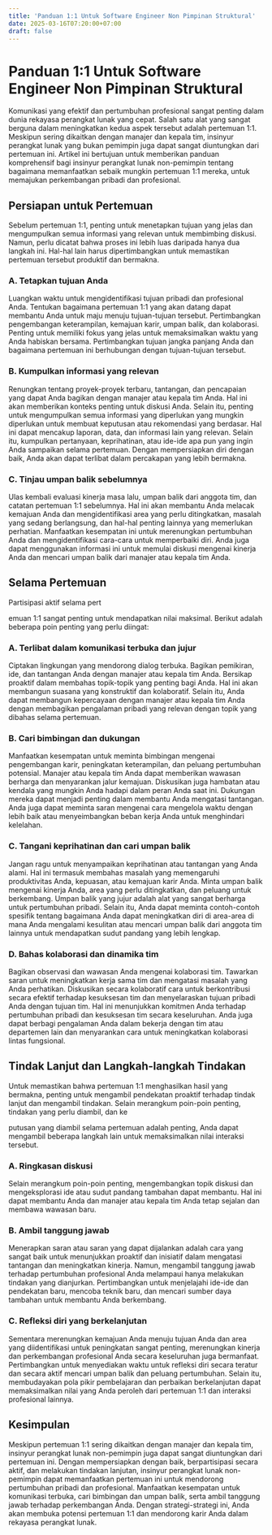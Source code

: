 ```yaml
---
title: 'Panduan 1:1 Untuk Software Engineer Non Pimpinan Struktural'
date: 2025-03-16T07:20:00+07:00
draft: false
---
```


# Panduan 1:1 Untuk Software Engineer Non Pimpinan Struktural

Komunikasi yang efektif dan pertumbuhan profesional sangat penting dalam dunia rekayasa perangkat lunak yang cepat. Salah satu alat yang sangat berguna dalam meningkatkan kedua aspek tersebut adalah pertemuan 1:1. Meskipun sering dikaitkan dengan manajer dan kepala tim, insinyur perangkat lunak yang bukan pemimpin juga dapat sangat diuntungkan dari pertemuan ini. Artikel ini bertujuan untuk memberikan panduan komprehensif bagi insinyur perangkat lunak non-pemimpin tentang bagaimana memanfaatkan sebaik mungkin pertemuan 1:1 mereka, untuk memajukan perkembangan pribadi dan profesional.

## Persiapan untuk Pertemuan

Sebelum pertemuan 1:1, penting untuk menetapkan tujuan yang jelas dan mengumpulkan semua informasi yang relevan untuk membimbing diskusi. Namun, perlu dicatat bahwa proses ini lebih luas daripada hanya dua langkah ini. Hal-hal lain harus dipertimbangkan untuk memastikan pertemuan tersebut produktif dan bermakna.

### A. Tetapkan tujuan Anda

Luangkan waktu untuk mengidentifikasi tujuan pribadi dan profesional Anda. Tentukan bagaimana pertemuan 1:1 yang akan datang dapat membantu Anda untuk maju menuju tujuan-tujuan tersebut. Pertimbangkan pengembangan keterampilan, kemajuan karir, umpan balik, dan kolaborasi. Penting untuk memiliki fokus yang jelas untuk memaksimalkan waktu yang Anda habiskan bersama. Pertimbangkan tujuan jangka panjang Anda dan bagaimana pertemuan ini berhubungan dengan tujuan-tujuan tersebut.

### B. Kumpulkan informasi yang relevan

Renungkan tentang proyek-proyek terbaru, tantangan, dan pencapaian yang dapat Anda bagikan dengan manajer atau kepala tim Anda. Hal ini akan memberikan konteks penting untuk diskusi Anda. Selain itu, penting untuk mengumpulkan semua informasi yang diperlukan yang mungkin diperlukan untuk membuat keputusan atau rekomendasi yang berdasar. Hal ini dapat mencakup laporan, data, dan informasi lain yang relevan. Selain itu, kumpulkan pertanyaan, keprihatinan, atau ide-ide apa pun yang ingin Anda sampaikan selama pertemuan. Dengan mempersiapkan diri dengan baik, Anda akan dapat terlibat dalam percakapan yang lebih bermakna.

### C. Tinjau umpan balik sebelumnya

Ulas kembali evaluasi kinerja masa lalu, umpan balik dari anggota tim, dan catatan pertemuan 1:1 sebelumnya. Hal ini akan membantu Anda melacak kemajuan Anda dan mengidentifikasi area yang perlu ditingkatkan, masalah yang sedang berlangsung, dan hal-hal penting lainnya yang memerlukan perhatian. Manfaatkan kesempatan ini untuk merenungkan pertumbuhan Anda dan mengidentifikasi cara-cara untuk memperbaiki diri. Anda juga dapat menggunakan informasi ini untuk memulai diskusi mengenai kinerja Anda dan mencari umpan balik dari manajer atau kepala tim Anda.

## Selama Pertemuan

Partisipasi aktif selama pert

emuan 1:1 sangat penting untuk mendapatkan nilai maksimal. Berikut adalah beberapa poin penting yang perlu diingat:

### A. Terlibat dalam komunikasi terbuka dan jujur

Ciptakan lingkungan yang mendorong dialog terbuka. Bagikan pemikiran, ide, dan tantangan Anda dengan manajer atau kepala tim Anda. Bersikap proaktif dalam membahas topik-topik yang penting bagi Anda. Hal ini akan membangun suasana yang konstruktif dan kolaboratif. Selain itu, Anda dapat membangun kepercayaan dengan manajer atau kepala tim Anda dengan membagikan pengalaman pribadi yang relevan dengan topik yang dibahas selama pertemuan.

### B. Cari bimbingan dan dukungan

Manfaatkan kesempatan untuk meminta bimbingan mengenai pengembangan karir, peningkatan keterampilan, dan peluang pertumbuhan potensial. Manajer atau kepala tim Anda dapat memberikan wawasan berharga dan menyarankan jalur kemajuan. Diskusikan juga hambatan atau kendala yang mungkin Anda hadapi dalam peran Anda saat ini. Dukungan mereka dapat menjadi penting dalam membantu Anda mengatasi tantangan. Anda juga dapat meminta saran mengenai cara mengelola waktu dengan lebih baik atau menyeimbangkan beban kerja Anda untuk menghindari kelelahan.

### C. Tangani keprihatinan dan cari umpan balik

Jangan ragu untuk menyampaikan keprihatinan atau tantangan yang Anda alami. Hal ini termasuk membahas masalah yang memengaruhi produktivitas Anda, kepuasan, atau kemajuan karir Anda. Minta umpan balik mengenai kinerja Anda, area yang perlu ditingkatkan, dan peluang untuk berkembang. Umpan balik yang jujur adalah alat yang sangat berharga untuk pertumbuhan pribadi. Selain itu, Anda dapat meminta contoh-contoh spesifik tentang bagaimana Anda dapat meningkatkan diri di area-area di mana Anda mengalami kesulitan atau mencari umpan balik dari anggota tim lainnya untuk mendapatkan sudut pandang yang lebih lengkap.

### D. Bahas kolaborasi dan dinamika tim

Bagikan observasi dan wawasan Anda mengenai kolaborasi tim. Tawarkan saran untuk meningkatkan kerja sama tim dan mengatasi masalah yang Anda perhatikan. Diskusikan secara kolaboratif cara untuk berkontribusi secara efektif terhadap kesuksesan tim dan menyelaraskan tujuan pribadi Anda dengan tujuan tim. Hal ini menunjukkan komitmen Anda terhadap pertumbuhan pribadi dan kesuksesan tim secara keseluruhan. Anda juga dapat berbagi pengalaman Anda dalam bekerja dengan tim atau departemen lain dan menyarankan cara untuk meningkatkan kolaborasi lintas fungsional.

## Tindak Lanjut dan Langkah-langkah Tindakan

Untuk memastikan bahwa pertemuan 1:1 menghasilkan hasil yang bermakna, penting untuk mengambil pendekatan proaktif terhadap tindak lanjut dan mengambil tindakan. Selain merangkum poin-poin penting, tindakan yang perlu diambil, dan ke

putusan yang diambil selama pertemuan adalah penting, Anda dapat mengambil beberapa langkah lain untuk memaksimalkan nilai interaksi tersebut.

### A. Ringkasan diskusi

Selain merangkum poin-poin penting, mengembangkan topik diskusi dan mengeksplorasi ide atau sudut pandang tambahan dapat membantu. Hal ini dapat membantu Anda dan manajer atau kepala tim Anda tetap sejalan dan membawa wawasan baru.

### B. Ambil tanggung jawab

Menerapkan saran atau saran yang dapat dijalankan adalah cara yang sangat baik untuk menunjukkan proaktif dan inisiatif dalam mengatasi tantangan dan meningkatkan kinerja. Namun, mengambil tanggung jawab terhadap pertumbuhan profesional Anda melampaui hanya melakukan tindakan yang dianjurkan. Pertimbangkan untuk menjelajahi ide-ide dan pendekatan baru, mencoba teknik baru, dan mencari sumber daya tambahan untuk membantu Anda berkembang.

### C. Refleksi diri yang berkelanjutan

Sementara merenungkan kemajuan Anda menuju tujuan Anda dan area yang diidentifikasi untuk peningkatan sangat penting, merenungkan kinerja dan perkembangan profesional Anda secara keseluruhan juga bermanfaat. Pertimbangkan untuk menyediakan waktu untuk refleksi diri secara teratur dan secara aktif mencari umpan balik dan peluang pertumbuhan. Selain itu, membudayakan pola pikir pembelajaran dan perbaikan berkelanjutan dapat memaksimalkan nilai yang Anda peroleh dari pertemuan 1:1 dan interaksi profesional lainnya.

## Kesimpulan

Meskipun pertemuan 1:1 sering dikaitkan dengan manajer dan kepala tim, insinyur perangkat lunak non-pemimpin juga dapat sangat diuntungkan dari pertemuan ini. Dengan mempersiapkan dengan baik, berpartisipasi secara aktif, dan melakukan tindakan lanjutan, insinyur perangkat lunak non-pemimpin dapat memanfaatkan pertemuan ini untuk mendorong pertumbuhan pribadi dan profesional. Manfaatkan kesempatan untuk komunikasi terbuka, cari bimbingan dan umpan balik, serta ambil tanggung jawab terhadap perkembangan Anda. Dengan strategi-strategi ini, Anda akan membuka potensi pertemuan 1:1 dan mendorong karir Anda dalam rekayasa perangkat lunak.
